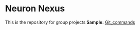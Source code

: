# Neuron Nexus 
This is the repository for group projects
**Sample:** [Git_commands](Git_commands.md)

